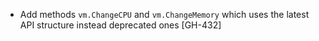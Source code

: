 * Add methods `vm.ChangeCPU` and `vm.ChangeMemory` which uses the latest API structure instead deprecated ones [GH-432]
